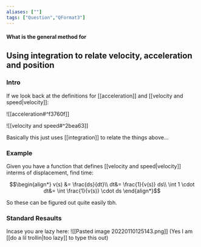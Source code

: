 ```yaml
---
aliases: [""]
tags: ["Question","QFormat3"]
---
```


#### What is the general method for
## Using integration to relate velocity, acceleration and position
### Intro
If we look back at the definitions for [[acceleration]] and [[velocity and speed|velocity]]:

![[acceleration#^f3760f]]

![[velocity and speed#^2bea63]]

Basically this just uses [[integration]] to relate the things above...

### Example
Given you have a function that defines [[velocity and speed|velocity]] interms of displacement, find time:

$$\begin{align*}
v(s) &= \frac{ds}{dt}\\
 dt&= \frac{1}{v(s)} ds\\
\int 1 \cdot dt&= \int \frac{1}{v(s)} \cdot ds 
\end{align*}$$

So these can be figured out quite easily tbh.

### Standard Resaults
Incase you are lazy here:
![[Pasted image 20220110125143.png]]
(Yes I am [[do a lil trollin|too lazy]] to type this out)